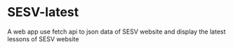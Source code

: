# SESV-latest
A web app use fetch api to json data of SESV website and display the latest lessons of SESV website
